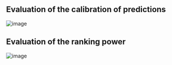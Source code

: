 ## Evaluation of the calibration of predictions

![image](https://user-images.githubusercontent.com/60685175/147191499-6086c03d-646b-42e4-8191-371943fc9f2d.png)


## Evaluation of the ranking power

![image](https://user-images.githubusercontent.com/60685175/147192909-bd0aa966-5e8d-47af-8937-47b8e00914e2.png)
